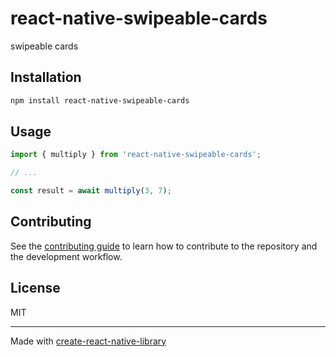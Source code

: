# react-native-swipeable-cards

swipeable cards

## Installation

```sh
npm install react-native-swipeable-cards
```

## Usage


```js
import { multiply } from 'react-native-swipeable-cards';

// ...

const result = await multiply(3, 7);
```


## Contributing

See the [contributing guide](CONTRIBUTING.md) to learn how to contribute to the repository and the development workflow.

## License

MIT

---

Made with [create-react-native-library](https://github.com/callstack/react-native-builder-bob)
